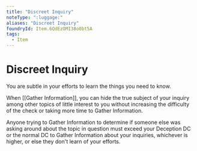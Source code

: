 ```yaml
---
title: "Discreet Inquiry"
noteType: ":luggage:"
aliases: "Discreet Inquiry"
foundryId: Item.6QdEzOMI38o0bt5A
tags:
  - Item
---
```


# Discreet Inquiry

You are subtle in your efforts to learn the things you need to know.

When [[Gather Information]], you can hide the true subject of your inquiry among other topics of little interest to you without increasing the difficulty of the check or taking more time to Gather Information.

Anyone trying to Gather Information to determine if someone else was asking around about the topic in question must exceed your Deception DC or the normal DC to Gather Information about your inquiries, whichever is higher, or else they don't learn of your efforts.
